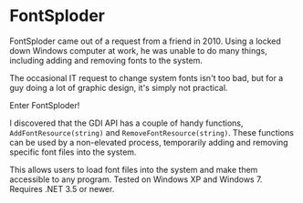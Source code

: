 # FontSploder

FontSploder came out of a request from a friend in 2010. Using a locked down 
Windows computer at work, he was unable to do many things, including adding 
and removing fonts to the system.

The occasional IT request to change system fonts isn't too bad, but for a guy 
doing a lot of graphic design, it's simply not practical.

Enter FontSploder!

I discovered that the GDI API has a couple of handy functions, 
`AddFontResource(string)` and `RemoveFontResource(string)`. These functions 
can be used by a non-elevated process, temporarily adding and removing 
specific font files into the system.

This allows users to load font files into the system and make them accessible 
to any program. Tested on Windows XP and Windows 7. Requires .NET 3.5 or newer.